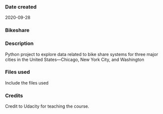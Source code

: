 ### Date created
2020-09-28

### Bikeshare


### Description
Python project to explore data related to bike share systems for three major cities in the United States—Chicago, New York City, and Washington

### Files used
Include the files used

### Credits
Credit to Udacity for teaching the course.

